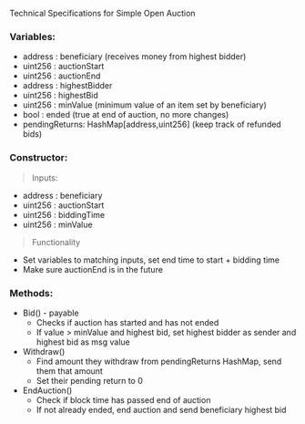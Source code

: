 Technical Specifications for Simple Open Auction

### Variables:

- address : beneficiary (receives money from highest bidder)
- uint256 : auctionStart 
- uint256 : auctionEnd
- address : highestBidder
- uint256 : highestBid
- uint256 : minValue (minimum value of an item set by beneficiary)
- bool : ended (true at end of auction, no more changes)
- pendingReturns: HashMap[address,uint256] (keep track of refunded bids)

### Constructor:
>Inputs:
  - address : beneficiary 
  - uint256 : auctionStart
  - uint256 : biddingTime
  - uint256 : minValue
> Functionality
- Set variables to matching inputs, set end time to start + bidding time
- Make sure auctionEnd is in the future

### Methods: 
- Bid() - payable
  - Checks if auction has started and has not ended
  - If value > minValue and highest bid, set highest bidder as sender and highest bid as msg value
- Withdraw()
  - Find amount they withdraw from pendingReturns HashMap, send them that amount
  - Set their pending return to 0
- EndAuction()
  - Check if block time has passed end of auction
  - If not already ended, end auction and send beneficiary highest bid
